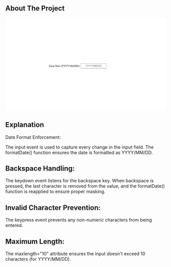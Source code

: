 ## About The Project

![Product Name Screen Shot][product-screenshot]

## Explanation
Date Format Enforcement:

The input event is used to capture every change in the input field.
The formatDate() function ensures the date is formatted as YYYY/MM/DD.

## Backspace Handling:

The keydown event listens for the backspace key.
When backspace is pressed, the last character is removed from the value, and the formatDate() function is reapplied to ensure proper masking.

## Invalid Character Prevention:

The keypress event prevents any non-numeric characters from being entered.

## Maximum Length:

The maxlength="10" attribute ensures the input doesn't exceed 10 characters (for YYYY/MM/DD).


<!-- MARKDOWN LINKS & IMAGES -->
[product-screenshot]: inputmask.png
